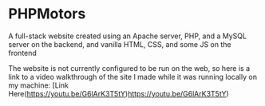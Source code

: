 # PHPMotors
A full-stack website created using an Apache server, PHP, and a MySQL server on the backend, and vanilla HTML, CSS, and some JS on the frontend

The website is not currently configured to be run on the web, so here is a link to a video walkthrough of the site I made while it was running locally on my machine: [Link Here(https://youtu.be/G6lArK3T5tY)https://youtu.be/G6lArK3T5tY)
